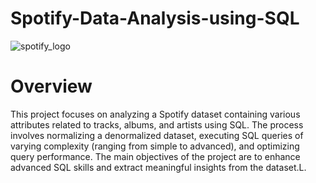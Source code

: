 # Spotify-Data-Analysis-using-SQL

![spotify_logo](https://github.com/user-attachments/assets/eaf081e0-62bd-4ba2-8b7c-a04c53052e16)

# Overview

This project focuses on analyzing a Spotify dataset containing various attributes related to tracks, albums, and artists using SQL. The process involves normalizing a denormalized dataset, executing SQL queries of varying complexity (ranging from simple to advanced), and optimizing query performance. The main objectives of the project are to enhance advanced SQL skills and extract meaningful insights from the dataset.L. 


